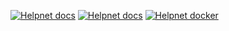 [![Helpnet docs](https://img.shields.io/badge/Helpnet-suporte-blue.svg?style=flat-square)]()
[![Helpnet docs](https://img.shields.io/badge/Helpnet-tutorial-blue.svg?style=flat-square)]()
[![Helpnet docker](https://img.shields.io/badge/Docker-image-blue.svg?style=flat-square)]()

